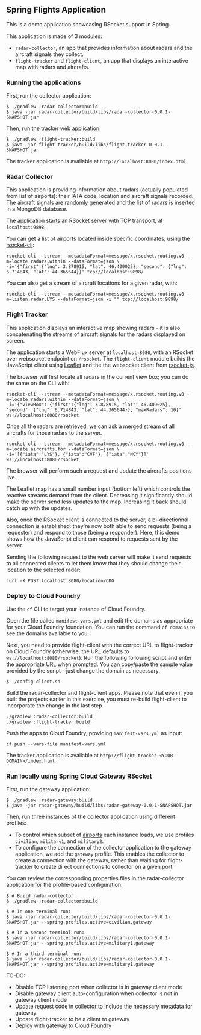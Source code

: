 ## Spring Flights Application

This is a demo application showcasing RSocket support in Spring.

This application is made of 3 modules:

* `radar-collector`, an app that provides information about radars and the aircraft signals they collect.
* `flight-tracker` and `flight-client`, an app that displays an interactive map with radars and aircrafts.

### Running the applications

First, run the collector application:

```
$ ./gradlew :radar-collector:build
$ java -jar radar-collector/build/libs/radar-collector-0.0.1-SNAPSHOT.jar
```

Then, run the tracker web application:
```
$ ./gradlew :flight-tracker:build
$ java -jar flight-tracker/build/libs/flight-tracker-0.0.1-SNAPSHOT.jar
```

The tracker application is available at `http://localhost:8080/index.html`

### Radar Collector

This application is providing information about radars (actually populated from list of airports):
their IATA code, location and aircraft signals recorded. The aircraft signals are randomly
generated and the list of radars is inserted in a MongoDB database.

The application starts an RSocket server with TCP transport, at `localhost:9898`.

You can get a list of airports located inside specific coordinates,
using the [rsocket-cli](https://github.com/rsocket/rsocket-cli):

```
rsocket-cli --stream --metadataFormat=message/x.rsocket.routing.v0 -m=locate.radars.within --dataFormat=json \
-i='{"first":{"lng": 3.878915, "lat": 46.409025}, "second": {"lng": 6.714843, "lat": 44.365644}}' tcp://localhost:9898/
```

You can also get a stream of aircraft locations for a given radar, with:

```
rsocket-cli --stream --metadataFormat=message/x.rsocket.routing.v0 -m=listen.radar.LYS --dataFormat=json -i "" tcp://localhost:9898/
```


### Flight Tracker

This application displays an interactive map showing radars - it is also concatenating
the streams of aircraft signals for the radars displayed on screen.

The application starts a WebFlux server at `localhost:8080`, with an RSocket over websocket endpoint on `/rsocket`.
The `flight-client` module builds the JavaScript client using [Leaflet](https://leafletjs.com/) and the the websocket client
from [rsocket-js](https://github.com/rsocket/rsocket-js/).

The browser will first locate all radars in the current view box; you can do the same on the CLI with:

```
rsocket-cli --stream --metadataFormat=message/x.rsocket.routing.v0 -m=locate.radars.within --dataFormat=json \
-i='{"viewBox": {"first":{"lng": 3.878915, "lat": 46.409025}, "second": {"lng": 6.714843, "lat": 44.365644}}, "maxRadars": 10}' ws://localhost:8080/rsocket
```

Once all the radars are retrieved, we can ask a merged stream of all aircrafts for those radars to the server.

```
rsocket-cli --stream --metadataFormat=message/x.rsocket.routing.v0 -m=locate.aircrafts.for --dataFormat=json \
-i='[{"iata":"LYS"}, {"iata":"CVF"}, {"iata":"NCY"}]' ws://localhost:8080/rsocket
```

The browser will perform such a request and update the aircrafts positions live.

The Leaflet map has a small number input (bottom left) which controls the reactive streams demand from the client.
Decreasing it significantly should make the server send less updates to the map. Increasing it back should
catch up with the updates.

Also, once the RSocket client is connected to the server, a bi-directionnal connection is established:
they're now both able to send requests (being a requester) and respond to those (being a responder).
Here, this demo shows how the JavaScript client can respond to requests sent by the server.

Sending the following request to the web server will make it send requests to all connected clients
to let them know that they should change their location to the selected radar:

```
curl -X POST localhost:8080/location/CDG
```

### Deploy to Cloud Foundry

Use the `cf` CLI to target your instance of Cloud Foundry.

Open the file called `manifest-vars.yml` and edit the domains as appropriate for your Cloud Foundry foundation. You can run the command `cf domains` to see the domains available to you.

Next, you need to provide flight-client with the correct URL to flight-tracker on Cloud Foundry (otherwise, the URL defaults to `ws://localhost:8080/rsocket`).
Run the following following script and enter the appropriate URL when prompted. 
You can copy/paste the sample value provided by the script - just change the domain as necessary.
```
$ ./config-client.sh
```

Build the radar-collector and flight-client apps.
Please note that even if you built the projects earlier in this exercise, you must re-build flight-client to incorporate the change in the last step.
```
./gradlew :radar-collector:build
./gradlew :flight-tracker:build
```

Push the apps to Cloud Foundry, providing `manifest-vars.yml` as input:
```
cf push --vars-file manifest-vars.yml
```

The tracker application is available at `http://flight-tracker.<YOUR-DOMAIN>/index.html`

### Run locally using Spring Cloud Gateway RSocket

First, run the gateway application:
```
$ ./gradlew :radar-gateway:build
$ java -jar radar-gateway/build/libs/radar-gateway-0.0.1-SNAPSHOT.jar
```

Then, run three instances of the collector application using different profiles: 
- To control which subset of [airports](radar-collector/src/main/resources/airports.json) each instance loads, we use profiles `civilian`, `military1`, and `military2`.
- To configure the connection of the collector application to the gateway application, we add the `gateway` profile.
This enables the collector to create a connection with the gateway, rather than waiting for flight-tracker to create direct connections to collector on a given port.

You can review the corresponding properties files in the radar-collector application for the profile-based configuration.
```
$ # Build radar-collector
$ ./gradlew :radar-collector:build

$ # In one terminal run:
$ java -jar radar-collector/build/libs/radar-collector-0.0.1-SNAPSHOT.jar --spring.profiles.active=civilian,gateway

$ # In a second terminal run:
$ java -jar radar-collector/build/libs/radar-collector-0.0.1-SNAPSHOT.jar --spring.profiles.active=military1,gateway

$ # In a third terminal run:
$ java -jar radar-collector/build/libs/radar-collector-0.0.1-SNAPSHOT.jar --spring.profiles.active=military1,gateway
```

TO-DO:
- Disable TCP listening port when collector is in gateway client mode
- Disable gateway client auto-configuration when collector is not in gateway client mode
- Update request code in collector to include the necessary metadata for gateway
- Update flight-tracker to be a client to gateway
- Deploy with gateway to Cloud Foundry